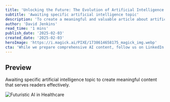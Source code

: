 ```yaml
---
title: 'Unlocking the Future: The Evolution of Artificial Intelligence in 2025'
subtitle: 'Awaiting specific artificial intelligence topic'
description: 'To create a meaningful and valuable article about artificial intelligence, a specific topic or focus area needs to be defined. This could include recent AI developments, specific AI applications, AI ethics and regulations, AI in particular industries, AI research breakthroughs, or AI tools and technologies. Without a clear topic, we cannot provide accurate, well-researched content that would serve readers effectively.'
author: 'David Jenkins'
read_time: '1 mins'
publish_date: '2025-02-03'
created_date: '2025-02-03'
heroImage: 'https://i.magick.ai/PIXE/1738614658175_magick_img.webp'
cta: 'While we prepare comprehensive AI content, follow us on LinkedIn to stay updated on the latest developments in artificial intelligence and technology.'
---
```


## Preview

Awaiting specific artificial intelligence topic to create meaningful content that serves readers effectively.

![Futuristic AI in Healthcare](https://i.magick.ai/PIXE/1738614658175_magick_img.webp)